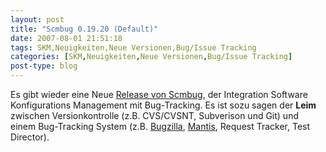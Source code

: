 ```yaml
---
layout: post
title: "Scmbug 0.19.20 (Default)"
date: 2007-08-01 21:51:18
tags: SKM,Neuigkeiten,Neue Versionen,Bug/Issue Tracking
categories: [SKM,Neuigkeiten,Neue Versionen,Bug/Issue Tracking]
post-type: blog
---
```

Es gibt wieder eine Neue <a href="http://www.mkgnu.net/?q=scmbug"  title="Homepage Scmbug">Release von Scmbug</a>, der Integration Software Konfigurations Management mit Bug-Tracking. Es ist sozu sagen der <b>Leim</b> zwischen Versionkontrolle (z.B. CVS/CVSNT, Subverison und Git) und einem Bug-Tracking System (z.B. <a href="http://www.bugzilla.org/"  title="http://www.bugzilla.org/">Bugzilla</a>, <a href="http://www.mantisbt.org"  title="Mantis Bug Tracking">Mantis</a>, Request Tracker, Test Director).
